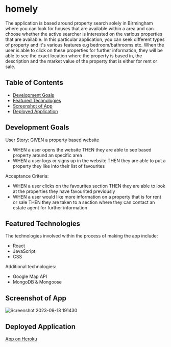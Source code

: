 # homely

The application is based around property search solely in Birmingham where you can look for houses that are available within a area and can choose whether the active searcher is interested on the various properties that are available. In this particular application, you can seek different types of property and it's various features e.g bedroom/bathrooms etc. When the user is able to click on these properties for further information, they will be able to see the exact location where the property is based in, the description and the market value of the property that is either for rent or sale.

## Table of Contents
- [Development Goals](#development-goals)
- [Featured Technologies](#featured-technologies)
- [Screenshot of App](#screenshot-of-app)
- [Deployed Application](#deployed-application)


## Development Goals

User Story:
GIVEN a property based website
- WHEN a user opens the website
THEN they are able to see based property around an specific area 
- WHEN a user logs or signs up in the website
THEN they are able to put a property they like into their list of favourites

Acceptance Criteria:
- WHEN a user clicks on the favourites section
THEN they are able to look at the properties they have favourited previously
- WHEN a user would like more information on a property that is for rent or sale
THEN they are taken to a section where they can contact an estate agent for further information

## Featured Technologies

The technologies involved within the process of making the app include:

- React
- JavaScript
- CSS

Additional technologies:
- Google Map API
- MongoDB & Mongoose

## Screenshot of App 

![Screenshot 2023-09-18 191430](https://github.com/elleinadseer/homely/assets/129113539/cda3c1d8-fc23-4bfa-9ee7-906997bd9034)

## Deployed Application

[App on Heroku](https://homely-property-c3c0a3f65d87.herokuapp.com)